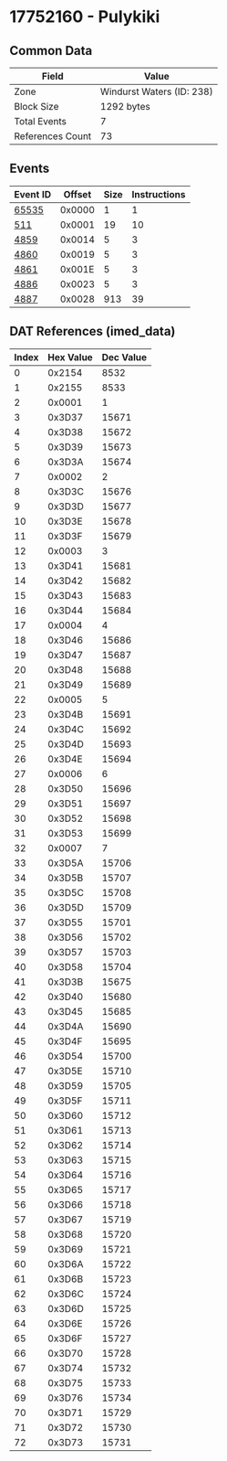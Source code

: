 # 17752160 - Pulykiki

## Common Data

| Field            | Value                     |
|------------------|---------------------------|
| Zone             | Windurst Waters (ID: 238) |
| Block Size       | 1292 bytes                |
| Total Events     | 7                         |
| References Count | 73                        |

## Events

| Event ID            | Offset   |   Size |   Instructions |
|---------------------|----------|--------|----------------|
| [65535](./65535.md) | 0x0000   |      1 |              1 |
| [511](./511.md)     | 0x0001   |     19 |             10 |
| [4859](./4859.md)   | 0x0014   |      5 |              3 |
| [4860](./4860.md)   | 0x0019   |      5 |              3 |
| [4861](./4861.md)   | 0x001E   |      5 |              3 |
| [4886](./4886.md)   | 0x0023   |      5 |              3 |
| [4887](./4887.md)   | 0x0028   |    913 |             39 |

## DAT References (imed_data)

|   Index | Hex Value   |   Dec Value |
|---------|-------------|-------------|
|       0 | 0x2154      |        8532 |
|       1 | 0x2155      |        8533 |
|       2 | 0x0001      |           1 |
|       3 | 0x3D37      |       15671 |
|       4 | 0x3D38      |       15672 |
|       5 | 0x3D39      |       15673 |
|       6 | 0x3D3A      |       15674 |
|       7 | 0x0002      |           2 |
|       8 | 0x3D3C      |       15676 |
|       9 | 0x3D3D      |       15677 |
|      10 | 0x3D3E      |       15678 |
|      11 | 0x3D3F      |       15679 |
|      12 | 0x0003      |           3 |
|      13 | 0x3D41      |       15681 |
|      14 | 0x3D42      |       15682 |
|      15 | 0x3D43      |       15683 |
|      16 | 0x3D44      |       15684 |
|      17 | 0x0004      |           4 |
|      18 | 0x3D46      |       15686 |
|      19 | 0x3D47      |       15687 |
|      20 | 0x3D48      |       15688 |
|      21 | 0x3D49      |       15689 |
|      22 | 0x0005      |           5 |
|      23 | 0x3D4B      |       15691 |
|      24 | 0x3D4C      |       15692 |
|      25 | 0x3D4D      |       15693 |
|      26 | 0x3D4E      |       15694 |
|      27 | 0x0006      |           6 |
|      28 | 0x3D50      |       15696 |
|      29 | 0x3D51      |       15697 |
|      30 | 0x3D52      |       15698 |
|      31 | 0x3D53      |       15699 |
|      32 | 0x0007      |           7 |
|      33 | 0x3D5A      |       15706 |
|      34 | 0x3D5B      |       15707 |
|      35 | 0x3D5C      |       15708 |
|      36 | 0x3D5D      |       15709 |
|      37 | 0x3D55      |       15701 |
|      38 | 0x3D56      |       15702 |
|      39 | 0x3D57      |       15703 |
|      40 | 0x3D58      |       15704 |
|      41 | 0x3D3B      |       15675 |
|      42 | 0x3D40      |       15680 |
|      43 | 0x3D45      |       15685 |
|      44 | 0x3D4A      |       15690 |
|      45 | 0x3D4F      |       15695 |
|      46 | 0x3D54      |       15700 |
|      47 | 0x3D5E      |       15710 |
|      48 | 0x3D59      |       15705 |
|      49 | 0x3D5F      |       15711 |
|      50 | 0x3D60      |       15712 |
|      51 | 0x3D61      |       15713 |
|      52 | 0x3D62      |       15714 |
|      53 | 0x3D63      |       15715 |
|      54 | 0x3D64      |       15716 |
|      55 | 0x3D65      |       15717 |
|      56 | 0x3D66      |       15718 |
|      57 | 0x3D67      |       15719 |
|      58 | 0x3D68      |       15720 |
|      59 | 0x3D69      |       15721 |
|      60 | 0x3D6A      |       15722 |
|      61 | 0x3D6B      |       15723 |
|      62 | 0x3D6C      |       15724 |
|      63 | 0x3D6D      |       15725 |
|      64 | 0x3D6E      |       15726 |
|      65 | 0x3D6F      |       15727 |
|      66 | 0x3D70      |       15728 |
|      67 | 0x3D74      |       15732 |
|      68 | 0x3D75      |       15733 |
|      69 | 0x3D76      |       15734 |
|      70 | 0x3D71      |       15729 |
|      71 | 0x3D72      |       15730 |
|      72 | 0x3D73      |       15731 |
